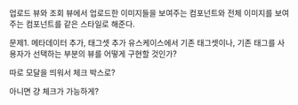 업로드 뷰와 조회 뷰에서 업로드한 이미지들을 보여주는 컴포넌트와 전체 이미지를 보여주는 컴포넌트를 같은 스타일로 해준다.

문제1. 메타데이터 추가, 태그셋 추가 유스케이스에서 기존 태그셋이나, 기존 태그를 사용자가 선택하는 부분의 뷰를 어떻게 구현할 것인가?

따로 모달을 띄워서 체크 박스로?

아니면 걍 체크가 가능하게?